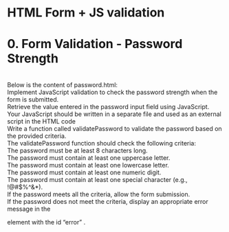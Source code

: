 <h1>HTML Form + JS validation</h1>
<h1>0. Form Validation - Password Strength</h1>
<br>
Below is the content of password.html:
<br>
Implement JavaScript validation to check the password strength when the form is submitted.<br>
Retrieve the value entered in the password input field using JavaScript.<br>
Your JavaScript should be written in a separate file and used as an external script in the HTML code
<br>
Write a function called validatePassword to validate the password based on the provided criteria.
<br>
The validatePassword function should check the following criteria:
<br>
The password must be at least 8 characters long.
<br>
The password must contain at least one uppercase letter.
<br>
The password must contain at least one lowercase letter.
<br>
The password must contain at least one numeric digit.
<br>
The password must contain at least one special character (e.g., !@#$%^&*).
<br>
If the password meets all the criteria, allow the form submission.
<br>
If the password does not meet the criteria, display an appropriate error message in the <p> element with the id “error” .
<br>
